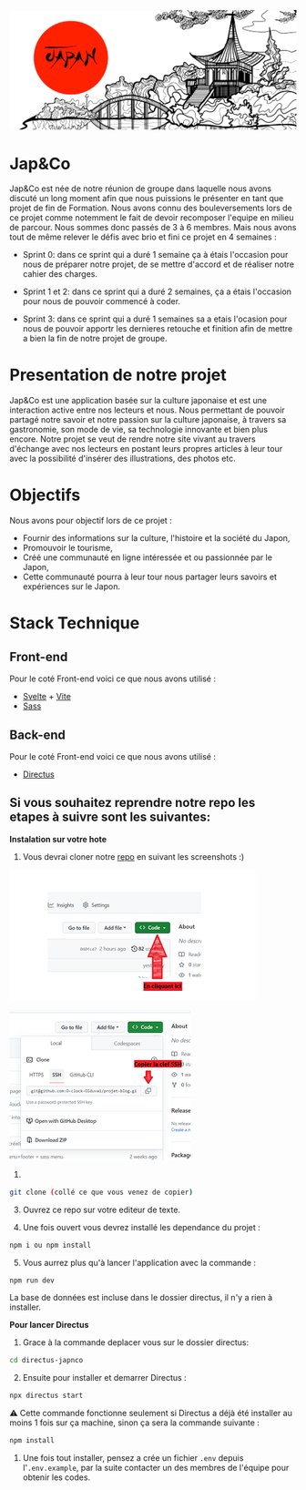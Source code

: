![img](src/assets/banniere.jpg)



# Jap&Co 

Jap&Co est née de notre réunion de groupe dans laquelle nous avons discuté un long moment afin que nous puissions le présenter en tant que projet de fin de Formation.
Nous avons connu des bouleversements lors de ce projet comme notemment le fait de devoir recomposer l'equipe en milieu de parcour.
Nous sommes donc passés de 3 à 6 membres.
Mais nous avons tout de même relever le défis avec brio et fini ce projet en 4 semaines :

- Sprint 0: dans ce sprint qui a duré 1 semaine ça à étais l'occasion pour nous de préparer notre projet, de se mettre d'accord et de réaliser notre cahier des charges.

- Sprint 1 et 2: dans ce sprint qui a duré 2 semaines, ça a étais l'occasion pour nous de pouvoir commencé à coder.

- Sprint 3: dans ce sprint qui a duré 1 semaines sa a etais l'ocasion pour nous de pouvoir apportr les dernieres retouche et finition afin de mettre a bien la fin de notre projet de groupe.



# Presentation de notre projet

Jap&Co est une application basée sur la culture japonaise et est une interaction active entre nos lecteurs et nous.
Nous permettant de pouvoir partagé notre savoir et notre passion sur la culture japonaise, à travers sa gastronomie, son mode de vie, sa technologie innovante et bien plus encore.
Notre projet se veut de rendre notre site vivant au travers d'échange avec nos lecteurs en postant leurs propres articles à leur tour avec la possibilité d'insérer des illustrations, des photos etc.


# Objectifs

Nous avons pour objectif lors de ce projet :

- Fournir des informations sur la culture, l'histoire et la société du Japon,
- Promouvoir le tourisme,
- Créé une communauté en ligne intéressée et ou passionnée par le Japon,
- Cette communauté pourra à leur tour nous partager leurs savoirs et expériences sur le Japon.



# Stack Technique

## Front-end

Pour le coté Front-end voici ce que nous avons utilisé :

- [Svelte](https://svelte.dev/) + [Vite](https://vitejs.dev/guide/)
- [Sass](https://sass-lang.com/)
  

## Back-end

Pour le coté Front-end voici ce que nous avons utilisé :

- [Directus](https://docs.directus.io/getting-started/introduction.html) 
  

## Si vous souhaitez reprendre notre repo les etapes à suivre sont les suivantes:

**Instalation sur votre hote** 

1. Vous devrai cloner notre [repo](https://github.com/O-clock-Olduvai/projet-blog) en suivant les screenshots :) 

![img](src/assets/Screenshot.png)

![img](src/assets/Screenshot2.png)

1. 
```bash
git clone (collé ce que vous venez de copier)
```

3. Ouvrez ce repo sur votre editeur de texte.

4. Une fois ouvert vous devrez installé les dependance du projet : 
```bash
npm i ou npm install
```
5. Vous aurrez plus qu'à lancer l'application avec la commande :
```bash
npm run dev
```
La base de données est incluse dans le dossier directus, il n'y a rien à installer.

**Pour lancer Directus**

1. Grace à la commande deplacer vous sur le dossier directus:
```bash
cd directus-japnco
```
2. Ensuite pour installer et demarrer Directus : 
```bash
npx directus start
```
 ⚠️ Cette commande fonctionne seulement si Directus a déjà été installer au moins 1 fois sur ça machine, sinon ça sera la commande suivante : 
```bash
npm install
```
1. Une fois tout installer, pensez a crée un fichier `.env` depuis l'`.env.example`, par la suite contacter un des membres de l'équipe pour obtenir les codes.

